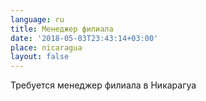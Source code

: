 ```yaml
---
language: ru
title: Менеджер филиала
date: '2018-05-03T23:43:14+03:00'
place: nicaragua
layout: false
---
```

Требуется менеджер филиала в Никарагуа
